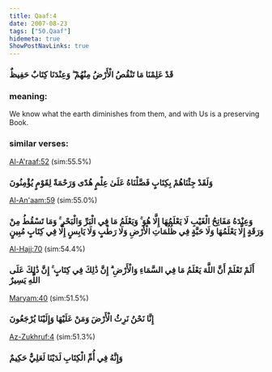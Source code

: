 ```yaml
---
title: Qaaf:4
date: 2007-08-23
tags: ["50.Qaaf"]
hidemeta: true 
ShowPostNavLinks: true 
---
```

### قَدْ عَلِمْنَا مَا تَنْقُصُ الْأَرْضُ مِنْهُمْ ۖ وَعِنْدَنَا كِتَابٌ حَفِيظٌ
### meaning: 
We know what the earth diminishes from them, and with Us is a preserving Book.
### similar verses: 

[Al-A'raaf:52](/7/52) (sim:55.5%)

### وَلَقَدْ جِئْنَاهُمْ بِكِتَابٍ فَصَّلْنَاهُ عَلَىٰ عِلْمٍ هُدًى وَرَحْمَةً لِقَوْمٍ يُؤْمِنُونَ

[Al-An'aam:59](/6/59) (sim:55.0%)

### وَعِنْدَهُ مَفَاتِحُ الْغَيْبِ لَا يَعْلَمُهَا إِلَّا هُوَ ۚ وَيَعْلَمُ مَا فِي الْبَرِّ وَالْبَحْرِ ۚ وَمَا تَسْقُطُ مِنْ وَرَقَةٍ إِلَّا يَعْلَمُهَا وَلَا حَبَّةٍ فِي ظُلُمَاتِ الْأَرْضِ وَلَا رَطْبٍ وَلَا يَابِسٍ إِلَّا فِي كِتَابٍ مُبِينٍ

[Al-Hajj:70](/22/70) (sim:54.4%)

### أَلَمْ تَعْلَمْ أَنَّ اللَّهَ يَعْلَمُ مَا فِي السَّمَاءِ وَالْأَرْضِ ۗ إِنَّ ذَٰلِكَ فِي كِتَابٍ ۚ إِنَّ ذَٰلِكَ عَلَى اللَّهِ يَسِيرٌ

[Maryam:40](/19/40) (sim:51.5%)

### إِنَّا نَحْنُ نَرِثُ الْأَرْضَ وَمَنْ عَلَيْهَا وَإِلَيْنَا يُرْجَعُونَ

[Az-Zukhruf:4](/43/4) (sim:51.3%)

### وَإِنَّهُ فِي أُمِّ الْكِتَابِ لَدَيْنَا لَعَلِيٌّ حَكِيمٌ
